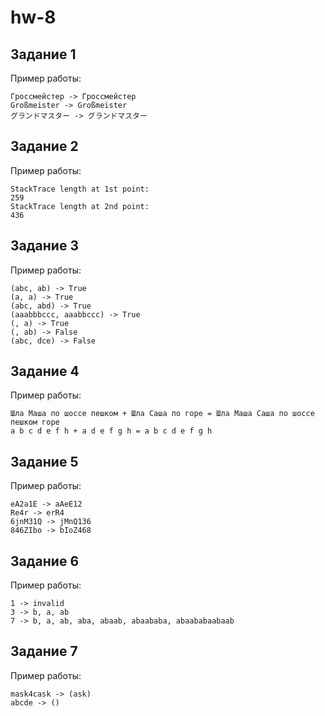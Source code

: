 ﻿# hw-8

## Задание 1

Пример работы:

```
Гроссмейстер -> Гроссмейстер
Großmeister -> Großmeister
グランドマスター -> グランドマスター
```

## Задание 2

Пример работы:

```
StackTrace length at 1st point:
259
StackTrace length at 2nd point:
436
```

## Задание 3

Пример работы:

```
(abc, ab) -> True
(a, a) -> True
(abc, abd) -> True
(aaabbbccc, aaabbccc) -> True
(, a) -> True
(, ab) -> False
(abc, dce) -> False
```

## Задание 4

Пример работы:

```
Шла Маша по шоссе пешком + Шла Саша по горе = Шла Маша Саша по шоссе пешком горе
a b c d e f h + a d e f g h = a b c d e f g h
```

## Задание 5

Пример работы:

```
eA2a1E -> aAeE12
Re4r -> erR4
6jnM31Q -> jMnQ136
846ZIbo -> bIoZ468
```

## Задание 6

Пример работы:

```
1 -> invalid
3 -> b, a, ab
7 -> b, a, ab, aba, abaab, abaababa, abaababaabaab
```

## Задание 7

Пример работы:

```
mask4cask -> (ask)
abcde -> ()
```